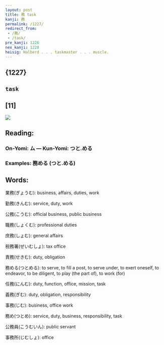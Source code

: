 ```yaml
---
layout: post
title: 務 task
kanji: 務
permalink: /1227/
redirect_from:
 - /務/
 - /task/
pre_kanji: 1226
nex_kanji: 1228
heisig: Halberd . . . taskmaster . . . muscle.
---
```


## {1227}

## `task`

## [11]

<div class="stroke"><img src="E58B99.png" /></div>

## Reading:

### On-Yomi: ム &mdash; Kun-Yomi: つと.める

### Examples: 務める (つと.める)

## Words:

業務(ぎょうむ): business, affairs, duties, work

勤務(きんむ): service, duty, work

公務(こうむ): official business, public business

職務(しょくむ): professional duties

庶務(しょむ): general affairs

税務署(ぜいむしょ): tax office

責務(せきむ): duty, obligation

務める(つとめる): to serve, to fill a post, to serve under, to exert oneself, to endeavor, to be diligent, to play (the part of), to work (for)

任務(にんむ): duty, function, office, mission, task

義務(ぎむ): duty, obligation, responsibility

事務(じむ): business, office work

務め(つとめ): service, duty, business, responsibility, task

公務員(こうむいん): public servant

事務所(じむしょ): office
